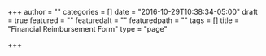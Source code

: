 +++
author = ""
categories = []
date = "2016-10-29T10:38:34-05:00"
draft = true
featured = ""
featuredalt = ""
featuredpath = ""
tags = []
title = "Financial Reimbursement Form"
type = "page"

+++
